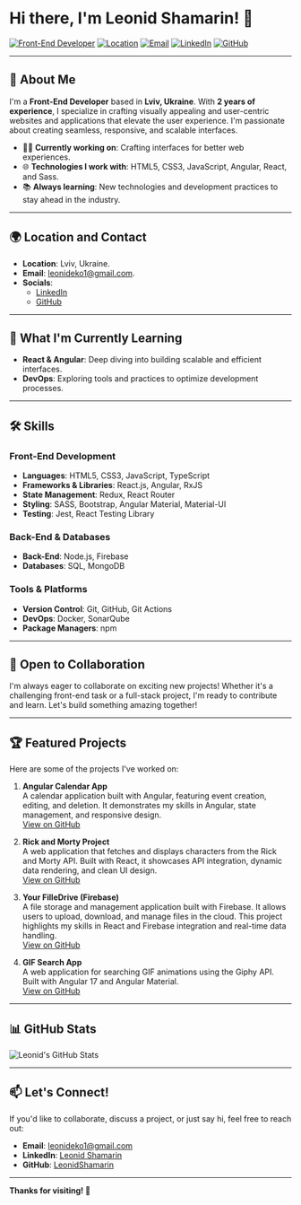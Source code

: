 # Hi there, I'm Leonid Shamarin! 👋

[![Front-End Developer](https://img.shields.io/badge/Front--End_Developer-2_years_experience-blue)](https://github.com/LeonidShamarin)
[![Location](https://img.shields.io/badge/Location-Lviv,_Ukraine-green)](https://www.google.com/maps/place/Lviv)
[![Email](https://img.shields.io/badge/Email-leonideko1@gmail.com-red)](mailto:leonideko1@gmail.com)
[![LinkedIn](https://img.shields.io/badge/LinkedIn-Connect-blue)](https://www.linkedin.com/in/leonid-shamarin-749649272/)
[![GitHub](https://img.shields.io/badge/GitHub-Follow-black)](https://github.com/LeonidShamarin)

---

## 🚀 About Me

I'm a **Front-End Developer** based in **Lviv, Ukraine**. With **2 years of experience**, I specialize in crafting visually appealing and user-centric websites and applications that elevate the user experience. I'm passionate about creating seamless, responsive, and scalable interfaces.

- 👨‍💻 **Currently working on**: Crafting interfaces for better web experiences.
- 🌐 **Technologies I work with**: HTML5, CSS3, JavaScript, Angular, React, and Sass.
- 📚 **Always learning**: New technologies and development practices to stay ahead in the industry.

---

## 🌍 Location and Contact

- **Location**: Lviv, Ukraine.
- **Email**: [leonideko1@gmail.com](mailto:leonideko1@gmail.com).
- **Socials**:
  - [LinkedIn](https://www.linkedin.com/in/leonid-shamarin-749649272/)
  - [GitHub](https://github.com/LeonidShamarin)

---

## 🧠 What I'm Currently Learning

- **React & Angular**: Deep diving into building scalable and efficient interfaces.
- **DevOps**: Exploring tools and practices to optimize development processes.

---

## 🛠️ Skills

### Front-End Development
- **Languages**: HTML5, CSS3, JavaScript, TypeScript
- **Frameworks & Libraries**: React.js, Angular, RxJS
- **State Management**: Redux, React Router
- **Styling**: SASS, Bootstrap, Angular Material, Material-UI
- **Testing**: Jest, React Testing Library

### Back-End & Databases
- **Back-End**: Node.js, Firebase
- **Databases**: SQL, MongoDB

### Tools & Platforms
- **Version Control**: Git, GitHub, Git Actions
- **DevOps**: Docker, SonarQube
- **Package Managers**: npm

---

## 🤝 Open to Collaboration

I'm always eager to collaborate on exciting new projects! Whether it's a challenging front-end task or a full-stack project, I'm ready to contribute and learn. Let's build something amazing together!

---

## 🏆 Featured Projects

Here are some of the projects I've worked on:

1. **Angular Calendar App**  
   A calendar application built with Angular, featuring event creation, editing, and deletion. It demonstrates my skills in Angular, state management, and responsive design.  
   [View on GitHub](https://github.com/LeonidShamarin/Angular-Calendar-App)

2. **Rick and Morty Project**  
   A web application that fetches and displays characters from the Rick and Morty API. Built with React, it showcases API integration, dynamic data rendering, and clean UI design.  
   [View on GitHub](https://github.com/LeonidShamarin/Project-Rick-and-Morty)

3. **Your FilleDrive (Firebase)**  
   A file storage and management application built with Firebase. It allows users to upload, download, and manage files in the cloud. This project highlights my skills in React and Firebase integration and real-time data handling.  
   [View on GitHub](https://github.com/LeonidShamarin/Your-FilleDrive-Firebase)

4. **GIF Search App**  
   A web application for searching GIF animations using the Giphy API. Built with Angular 17 and Angular Material.  
   [View on GitHub](https://github.com/LeonidShamarin/Angular_GifSearch_App)

---

## 📊 GitHub Stats

![Leonid's GitHub Stats](https://github-readme-stats.vercel.app/api?username=LeonidShamarin&show_icons=true&theme=radical)

---

## 📫 Let's Connect!

If you'd like to collaborate, discuss a project, or just say hi, feel free to reach out:

- **Email**: [leonideko1@gmail.com](mailto:leonideko1@gmail.com)
- **LinkedIn**: [Leonid Shamarin](https://www.linkedin.com/in/leonid-shamarin-749649272/)
- **GitHub**: [LeonidShamarin](https://github.com/LeonidShamarin)

---

**Thanks for visiting! 🚀**
